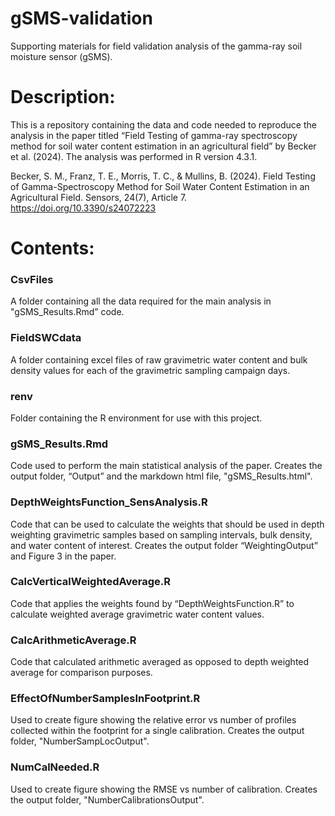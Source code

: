 # gSMS-validation
Supporting materials for field validation analysis of the gamma-ray soil moisture sensor (gSMS).

# Description:  

This is a repository containing the data and code needed to reproduce the analysis in the paper titled “Field Testing of gamma-ray spectroscopy method for soil water content estimation in an agricultural field” by Becker et al. (2024). The analysis was performed in R version 4.3.1.  

Becker, S. M., Franz, T. E., Morris, T. C., & Mullins, B. (2024). Field Testing of Gamma-Spectroscopy Method for Soil Water Content Estimation in an Agricultural Field. Sensors, 24(7), Article 7. https://doi.org/10.3390/s24072223

# Contents: 

### CsvFiles
A folder containing all the data required for the main analysis in "gSMS_Results.Rmd” code.  
### FieldSWCdata 
A folder containing excel files of raw gravimetric water content and bulk density values for each of the gravimetric sampling campaign days. 
### renv
Folder containing the R environment for use with this project. 
### gSMS_Results.Rmd 
Code used to perform the main statistical analysis of the paper. Creates the output folder, “Output” and the markdown html file, "gSMS_Results.html".  
### DepthWeightsFunction_SensAnalysis.R 
Code that can be used to calculate the weights that should be used in depth weighting gravimetric samples based on sampling intervals, bulk density, and water content of interest. Creates the output folder “WeightingOutput” and Figure 3 in the paper.
### CalcVerticalWeightedAverage.R 
Code that applies the weights found by “DepthWeightsFunction.R” to calculate weighted average gravimetric water content values.  
### CalcArithmeticAverage.R
Code that calculated arithmetic averaged as opposed to depth weighted average for comparison purposes.  
### EffectOfNumberSamplesInFootprint.R
Used to create figure showing the relative error vs number of profiles collected within the footprint for a single calibration. Creates the output folder, "NumberSampLocOutput". 
### NumCalNeeded.R 
Used to create figure showing the RMSE vs number of calibration. Creates the output folder, "NumberCalibrationsOutput".
